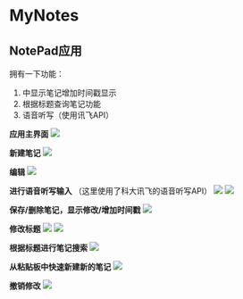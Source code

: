 # MyNotes
## NotePad应用
拥有一下功能：
1. 中显示笔记增加时间戳显示
2. 根据标题查询笔记功能
3. 语音听写（使用讯飞API）

**应用主界面**
![](https://i.loli.net/2018/06/04/5b14873c24b7c.jpg)

**新建笔记**
![](https://i.loli.net/2018/06/04/5b14876b7e201.jpg)

**编辑**
![](https://i.loli.net/2018/06/04/5b14878938015.jpg)

**进行语音听写输入**
（这里使用了科大讯飞的语音听写API）
![](https://i.loli.net/2018/06/04/5b1487b1c9f83.jpg)
![](https://i.loli.net/2018/06/04/5b1487c1a7b38.jpg)

**保存/删除笔记，显示修改/增加时间戳**
![](https://i.loli.net/2018/06/04/5b1487f3c8a1f.jpg)

**修改标题**
![](https://i.loli.net/2018/06/04/5b148824c0e77.jpg)
![](https://i.loli.net/2018/06/04/5b14883a8decf.jpg)

**根据标题进行笔记搜索**
![](https://i.loli.net/2018/06/04/5b14887fc6cae.jpg)

**从粘贴板中快速新建新的笔记**
![](https://i.loli.net/2018/06/04/5b1488b65f043.jpg)

**撤销修改**
![](https://i.loli.net/2018/06/04/5b1488eacd28c.jpg)
